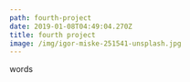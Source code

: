 ```yaml
---
path: fourth-project
date: 2019-01-08T04:49:04.270Z
title: fourth project
image: /img/igor-miske-251541-unsplash.jpg
---
```

words
